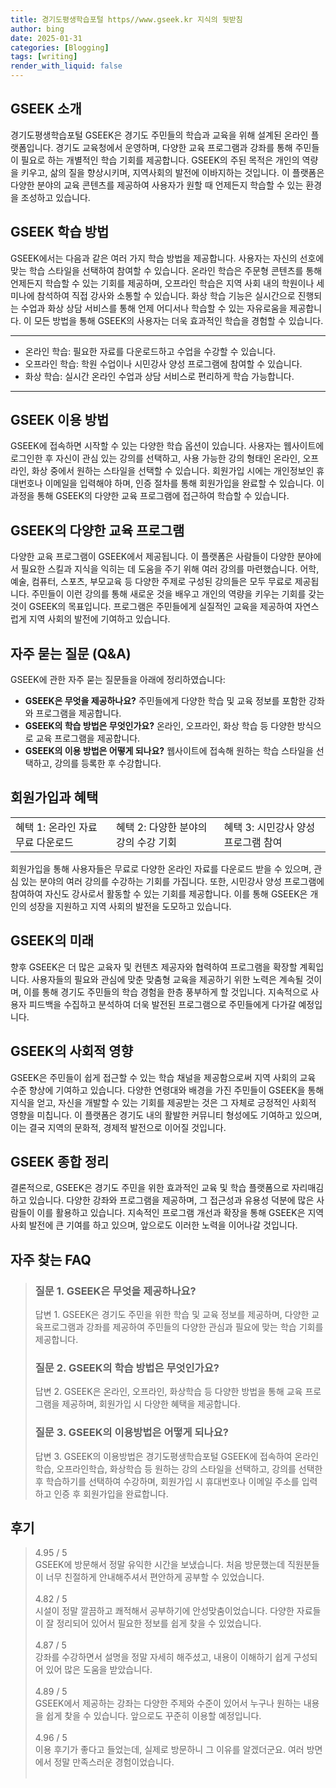 ```yaml
---
title: 경기도평생학습포털 https//www.gseek.kr 지식의 뒷받침
author: bing
date: 2025-01-31
categories: [Blogging]
tags: [writing]
render_with_liquid: false
---
```



<h2 id='GSEEK_소개'>GSEEK 소개</h2>

<p>경기도평생학습포털 GSEEK은 경기도 주민들의 학습과 교육을 위해 설계된 온라인 플랫폼입니다. 경기도 교육청에서 운영하며, 다양한 교육 프로그램과 강좌를 통해 주민들이 필요로 하는 개별적인 학습 기회를 제공합니다. GSEEK의 주된 목적은 개인의 역량을 키우고, 삶의 질을 향상시키며, 지역사회의 발전에 이바지하는 것입니다. 이 플랫폼은 다양한 분야의 교육 콘텐츠를 제공하여 사용자가 원할 때 언제든지 학습할 수 있는 환경을 조성하고 있습니다. </p>

<h2 id='GSEEK_학습_방법'>GSEEK 학습 방법</h2>

<p>GSEEK에서는 다음과 같은 여러 가지 학습 방법을 제공합니다. 사용자는 자신의 선호에 맞는 학습 스타일을 선택하여 참여할 수 있습니다. 온라인 학습은 주문형 콘텐츠를 통해 언제든지 학습할 수 있는 기회를 제공하며, 오프라인 학습은 지역 사회 내의 학원이나 세미나에 참석하여 직접 강사와 소통할 수 있습니다. 화상 학습 기능은 실시간으로 진행되는 수업과 화상 상담 서비스를 통해 언제 어디서나 학습할 수 있는 자유로움을 제공합니다. 이 모든 방법을 통해 GSEEK의 사용자는 더욱 효과적인 학습을 경험할 수 있습니다.</p>

<hr />

<ul>
    <li>온라인 학습: 필요한 자료를 다운로드하고 수업을 수강할 수 있습니다.</li>
    <li>오프라인 학습: 학원 수업이나 시민강사 양성 프로그램에 참여할 수 있습니다.</li>
    <li>화상 학습: 실시간 온라인 수업과 상담 서비스로 편리하게 학습 가능합니다.</li>
</ul>

<hr />

<h2 id='GSEEK_이용방법'>GSEEK 이용 방법</h2>

<p>GSEEK에 접속하면 시작할 수 있는 다양한 학습 옵션이 있습니다. 사용자는 웹사이트에 로그인한 후 자신이 관심 있는 강의를 선택하고, 사용 가능한 강의 형태인 온라인, 오프라인, 화상 중에서 원하는 스타일을 선택할 수 있습니다. 회원가입 시에는 개인정보인 휴대번호나 이메일을 입력해야 하며, 인증 절차를 통해 회원가입을 완료할 수 있습니다. 이 과정을 통해 GSEEK의 다양한 교육 프로그램에 접근하여 학습할 수 있습니다. </p>

<h2 id='GSEEK_프로그램'>GSEEK의 다양한 교육 프로그램</h2>

<p>다양한 교육 프로그램이 GSEEK에서 제공됩니다. 이 플랫폼은 사람들이 다양한 분야에서 필요한 스킬과 지식을 익히는 데 도움을 주기 위해 여러 강의를 마련했습니다. 어학, 예술, 컴퓨터, 스포츠, 부모교육 등 다양한 주제로 구성된 강의들은 모두 무료로 제공됩니다. 주민들이 이런 강의를 통해 새로운 것을 배우고 개인의 역량을 키우는 기회를 갖는 것이 GSEEK의 목표입니다. 프로그램은 주민들에게 실질적인 교육을 제공하여 자연스럽게 지역 사회의 발전에 기여하고 있습니다.</p>

<h2 id='자주_묻는_질문'>자주 묻는 질문 (Q&A)</h2>

<p>GSEEK에 관한 자주 묻는 질문들을 아래에 정리하였습니다:</p>

<ul>
    <li><b>GSEEK은 무엇을 제공하나요?</b> 주민들에게 다양한 학습 및 교육 정보를 포함한 강좌와 프로그램을 제공합니다.</li>
    <li><b>GSEEK의 학습 방법은 무엇인가요?</b> 온라인, 오프라인, 화상 학습 등 다양한 방식으로 교육 프로그램을 제공합니다.</li>
    <li><b>GSEEK의 이용 방법은 어떻게 되나요?</b> 웹사이트에 접속해 원하는 학습 스타일을 선택하고, 강의를 등록한 후 수강합니다.</li>
</ul>

<h2 id='GSEEK_회원가입 및 혜택'>회원가입과 혜택</h2>

<table>
    <tr>
        <td>혜택 1: 온라인 자료 무료 다운로드</td>
        <td>혜택 2: 다양한 분야의 강의 수강 기회</td>
        <td>혜택 3: 시민강사 양성 프로그램 참여</td>
    </tr>
</table>

<p>회원가입을 통해 사용자들은 무료로 다양한 온라인 자료를 다운로드 받을 수 있으며, 관심 있는 분야의 여러 강의를 수강하는 기회를 가집니다. 또한, 시민강사 양성 프로그램에 참여하여 자신도 강사로서 활동할 수 있는 기회를 제공합니다. 이를 통해 GSEEK은 개인의 성장을 지원하고 지역 사회의 발전을 도모하고 있습니다.</p>

<h2 id='GSEEK의_미래'>GSEEK의 미래</h2>

<p>향후 GSEEK은 더 많은 교육자 및 컨텐츠 제공자와 협력하여 프로그램을 확장할 계획입니다. 사용자들의 필요와 관심에 맞춘 맞춤형 교육을 제공하기 위한 노력은 계속될 것이며, 이를 통해 경기도 주민들의 학습 경험을 한층 풍부하게 할 것입니다. 지속적으로 사용자 피드백을 수집하고 분석하여 더욱 발전된 프로그램으로 주민들에게 다가갈 예정입니다.</p>

<h2 id='GSEEK의_사회적_영향'>GSEEK의 사회적 영향</h2>

<p>GSEEK은 주민들이 쉽게 접근할 수 있는 학습 채널을 제공함으로써 지역 사회의 교육 수준 향상에 기여하고 있습니다. 다양한 연령대와 배경을 가진 주민들이 GSEEK을 통해 지식을 얻고, 자신을 개발할 수 있는 기회를 제공받는 것은 그 자체로 긍정적인 사회적 영향을 미칩니다. 이 플랫폼은 경기도 내의 활발한 커뮤니티 형성에도 기여하고 있으며, 이는 결국 지역의 문화적, 경제적 발전으로 이어질 것입니다.</p>

<h2 id='GSEEK_종합_정리'>GSEEK 종합 정리</h2>

<p>결론적으로, GSEEK은 경기도 주민을 위한 효과적인 교육 및 학습 플랫폼으로 자리매김하고 있습니다. 다양한 강좌와 프로그램을 제공하며, 그 접근성과 유용성 덕분에 많은 사람들이 이를 활용하고 있습니다. 지속적인 프로그램 개선과 확장을 통해 GSEEK은 지역 사회 발전에 큰 기여를 하고 있으며, 앞으로도 이러한 노력을 이어나갈 것입니다.</p>


<h2 id='자주_찾는_FAQ'>자주 찾는 FAQ</h2>
<div itemscope="" itemtype="https://schema.org/FAQPage"> 
<blockquote> 
<div itemscope="" itemprop="mainEntity" itemtype="https://schema.org/Question"> 
<h3 itemprop="name">질문 1. GSEEK은 무엇을 제공하나요?</h3> 
<div itemscope="" itemprop="acceptedAnswer" itemtype="https://schema.org/Answer"> 
<span itemprop="text"> 
<p>답변 1. GSEEK은 경기도 주민을 위한 학습 및 교육 정보를 제공하며, 다양한 교육프로그램과 강좌를 제공하여 주민들의 다양한 관심과 필요에 맞는 학습 기회를 제공합니다.</p> 
</span> 
</div> 
</div> 

<div itemscope="" itemprop="mainEntity" itemtype="https://schema.org/Question"> 
<h3 itemprop="name">질문 2. GSEEK의 학습 방법은 무엇인가요?</h3> 
<div itemscope="" itemprop="acceptedAnswer" itemtype="https://schema.org/Answer"> 
<span itemprop="text"> 
<p>답변 2. GSEEK은 온라인, 오프라인, 화상학습 등 다양한 방법을 통해 교육 프로그램을 제공하며, 회원가입 시 다양한 혜택을 제공합니다.</p> 
</span> 
</div> 
</div> 

<div itemscope="" itemprop="mainEntity" itemtype="https://schema.org/Question"> 
<h3 itemprop="name">질문 3. GSEEK의 이용방법은 어떻게 되나요?</h3> 
<div itemscope="" itemprop="acceptedAnswer" itemtype="https://schema.org/Answer"> 
<span itemprop="text"> 
<p>답변 3. GSEEK의 이용방법은 경기도평생학습포털 GSEEK에 접속하여 온라인학습, 오프라인학습, 화상학습 등 원하는 강의 스타일을 선택하고, 강의를 선택한 후 학습하기를 선택하여 수강하며, 회원가입 시 휴대번호나 이메일 주소를 입력하고 인증 후 회원가입을 완료합니다.</p> 
</span> 
</div> 
</div> 

</blockquote> 
</div>
<h2 id='후기'>후기</h2>
<div itemscope itemtype="https://schema.org/Product">
  <blockquote>
  <div itemprop="review" itemscope itemtype="https://schema.org/Review">
      <div itemprop="reviewRating" itemscope itemtype="https://schema.org/Rating"> <span itemprop="ratingValue">4.95</span> / <span itemprop="bestRating">5</span> </div>
      <span itemprop="reviewBody">GSEEK에 방문해서 정말 유익한 시간을 보냈습니다. 처음 방문했는데 직원분들이 너무 친절하게 안내해주셔서 편안하게 공부할 수 있었습니다.</span>
  </div>
  <br>
  <div itemprop="review" itemscope itemtype="https://schema.org/Review">
      <div itemprop="reviewRating" itemscope itemtype="https://schema.org/Rating"> <span itemprop="ratingValue">4.82</span> / <span itemprop="bestRating">5</span> </div>
      <span itemprop="reviewBody">시설이 정말 깔끔하고 쾌적해서 공부하기에 안성맞춤이었습니다. 다양한 자료들이 잘 정리되어 있어서 필요한 정보를 쉽게 찾을 수 있었습니다.</span>
  </div>
  <br>
  <div itemprop="review" itemscope itemtype="https://schema.org/Review">
      <div itemprop="reviewRating" itemscope itemtype="https://schema.org/Rating"> <span itemprop="ratingValue">4.87</span> / <span itemprop="bestRating">5</span> </div>
      <span itemprop="reviewBody">강좌를 수강하면서 설명을 정말 자세히 해주셨고, 내용이 이해하기 쉽게 구성되어 있어 많은 도움을 받았습니다.</span>
  </div>
  <br>
  <div itemprop="review" itemscope itemtype="https://schema.org/Review">
      <div itemprop="reviewRating" itemscope itemtype="https://schema.org/Rating"> <span itemprop="ratingValue">4.89</span> / <span itemprop="bestRating">5</span> </div>
      <span itemprop="reviewBody">GSEEK에서 제공하는 강좌는 다양한 주제와 수준이 있어서 누구나 원하는 내용을 쉽게 찾을 수 있습니다. 앞으로도 꾸준히 이용할 예정입니다.</span>
  </div>
  <br>
  <div itemprop="review" itemscope itemtype="https://schema.org/Review">
      <div itemprop="reviewRating" itemscope itemtype="https://schema.org/Rating"> <span itemprop="ratingValue">4.96</span> / <span itemprop="bestRating">5</span> </div>
      <span itemprop="reviewBody">이용 후기가 좋다고 들었는데, 실제로 방문하니 그 이유를 알겠더군요. 여러 방면에서 정말 만족스러운 경험이었습니다.</span>
  </div>
  <br>
  </blockquote>
</div>
